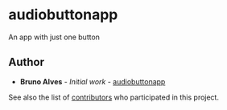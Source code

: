 # audiobuttonapp
An app with just one button

## Author

* **Bruno Alves** - *Initial work* - [audiobuttonapp](https://github.com/bcalvessilva/audiobuttonapp)

See also the list of [contributors](https://github.com/bcalvessilva/audiobuttonapp/contributors) who participated in this project.
